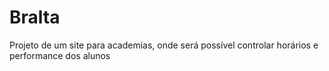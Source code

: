 # Bralta
Projeto de um site para academias, onde será possível controlar horários e performance dos alunos
